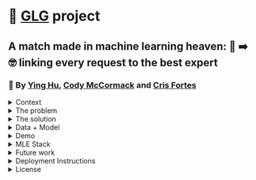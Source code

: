 # 🚀 [GLG](https://glginsights.com/) project

## A match made in machine learning heaven: 🙋 ➡️ 🤓 linking every request to the best expert
### 👏  By [Ying Hu](https://www.linkedin.com/in/ying-hu-math/), [Cody McCormack](https://www.linkedin.com/in/codymccormack/) and [Cris Fortes](https://www.linkedin.com/in/crisfortes/)

<details><summary>Context</summary>
<p>

Ying, Cody and Cris are students of [FourthBrain's](https://fourthbrain.ai/) [Machine Learning Engineer course](https://fourthbrain.ai/courses/machine-learning-engineer/), cohort 9 (August-December 2022). This repository (repo) is part of our capstone project, a required deliverable from our curriculum. For that we've chosen to work on the [GLG](https://glginsights.com/) project.

</p>
</details>
  
<details><summary>The problem</summary>
<p>

[GLG](https://glginsights.com/)'s business largely revolves around matching clients, requesting insights on a specific topic, with an expert on that topic from their large database so that they can meet by phone, video or in person. Visually: 

<img width="733" alt="image" src="https://user-images.githubusercontent.com/110877253/205419935-651c3d3a-972e-471f-9491-45c6426184f2.png">

Since [GLG](https://glginsights.com/) receives 100s of these requests per day, how can they leverage machine learning to semi-automate the matching process at scale? 

</p>
</details>
  
<details><summary>The solution</summary>
<p>
<p>

<img width="771" alt="image" src="https://user-images.githubusercontent.com/110877253/205419962-7316d77d-e5e6-483d-b20c-3716ce63db3a.png">

</p>
</details>
  
<details><summary>Data + Model</summary>
<p>
<p>


<img width="769" alt="image" src="https://user-images.githubusercontent.com/110877253/205420317-415e5226-3067-4b37-83e1-25c0a22cca56.png">

</p>
</details>
  
<details><summary>Demo</summary>  
<p>
<p>
  
<img width="771" alt="image" src="https://user-images.githubusercontent.com/110877253/205420437-3ef70b28-cc31-4889-b4a6-04d010ce0741.png">
  
</p>
</details>
  
<details><summary>MLE Stack</summary>
<p>
<p>
<img width="771" alt="image" src="https://user-images.githubusercontent.com/110877253/205420458-fe94240c-7393-42d0-b976-29787fa5640d.png">
  
</p>
</details>

<details><summary>Future work</summary>
<p>

1. Improve the Topic Modeling: 
- Training an LDA model on a more diverse [dataset](https://components.one/datasets/all-the-news-2-news-articles-dataset/)
- Using semi-supervised learning method (SentenceTransformers + Label Propagation)

2. Expand the scope of the project: 
- Building the expert(s) recommendation model 
- Adapting our models to cover non-English languages 
  (GLG also has offices in Europe, Asia, and the Middle East)

</p>
</details>

<details><summary>Deployment Instructions</summary>
<p>

This app can be (relatively, see note below) easily deployed using Docker. The instructions to deploy in the cloud or locally are the same.</p>
<ol>
  <li>Clone this repository, either on a local machine or in a cloud instance</li>
  <li>Navigate to the flask_app folder</li>
  <li>Build the Docker image, using the command <code>docker build -t image_name .</code></li>
    <ul>
      <li>If you don't have Docker installed locally or in the cloud instance, you will have to <a href="https://docs.docker.com/get-docker/">install</a> and <a href="https://docs.docker.com/config/daemon/systemd/">activate</a> the Daemon in order to build a Docker image.</li>
    </ul>
  <li>Run the Docker image using the command <code>docker run -d --rm --name container_name -p 8000:8000 image_name</code></li>
  <li>Navigate to either your local host, port 8000, or the public IP of the cloud instance, port 8000. E.g. 127.0.0.0:8000</li>
</ol>
<p><strong>NOTE:</strong> This application depends on prebuilt machine learning models that were saved using <a href="https://docs.python.org/3/library/pickle.html">Pickle</a> files. The idea of Pickle files is that they can be built once and ported to any other machine. However, in testing we found that this was often not the case. If the app crashes when you try to run it, this is most likely the problem, and you need to take the steps below to remediate the issue:</p>
<ol>
  <li><a href="https://www.python.org/downloads/">Install Python</a> in the environment you're using, if you haven't already</li>
  <li>Install the requirements.txt file in the flask_app folder using the command <code>pip install -r requirements.txt</code> in the terminal</li>
  <li>Run the model_maker.py file with the command <code>python model_maker.py</code></li>
</ol>
<p>This will create new Pickle files in your environment. You can then follow the original steps above.</p>
</details>

<details><summary>License</summary>
<p>

MIT License

Copyright (c) 2022 Cody McCormack, Cris Fortes and Ying Hu

Permission is hereby granted, free of charge, to any person obtaining a copy
of this software and associated documentation files (the "Software"), to deal
in the Software without restriction, including without limitation the rights
to use, copy, modify, merge, publish, distribute, sublicense, and/or sell
copies of the Software, and to permit persons to whom the Software is
furnished to do so, subject to the following conditions:

The above copyright notice and this permission notice shall be included in all
copies or substantial portions of the Software.

THE SOFTWARE IS PROVIDED "AS IS", WITHOUT WARRANTY OF ANY KIND, EXPRESS OR
IMPLIED, INCLUDING BUT NOT LIMITED TO THE WARRANTIES OF MERCHANTABILITY,
FITNESS FOR A PARTICULAR PURPOSE AND NONINFRINGEMENT. IN NO EVENT SHALL THE
AUTHORS OR COPYRIGHT HOLDERS BE LIABLE FOR ANY CLAIM, DAMAGES OR OTHER
LIABILITY, WHETHER IN AN ACTION OF CONTRACT, TORT OR OTHERWISE, ARISING FROM,
OUT OF OR IN CONNECTION WITH THE SOFTWARE OR THE USE OR OTHER DEALINGS IN THE
SOFTWARE.
  
</p>
</details>
